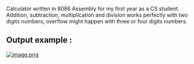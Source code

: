 Calculator written in 8086 Assembly for my first year as a CS student.
Addition, subtraction, multiplication and division works perfectly with two digits numbers, overflow might happen with three or four digits numbers.



## Output example : 

[![image.png](https://i.postimg.cc/6pKFsHLd/image.png)](https://postimg.cc/mtdmCynD)
